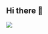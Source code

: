 ## Hi there 👋

<a href="https://github.com/Aryandotgit/Aryandotgit">
<img align="center" src="https://github-readme-stats.vercel.app/api/top-langs/?username=aryandotgit&theme=tokyonight&count_private=true&show_icons=true&layout=compact&show_icons=true&title_color=41fdfe&text_color=fb28d5&langs_count=10" />
